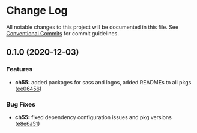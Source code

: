 # Change Log

All notable changes to this project will be documented in this file.
See [Conventional Commits](https://conventionalcommits.org) for commit guidelines.

## 0.1.0 (2020-12-03)


### Features

* **ch55:** added packages for sass and logos, added READMEs to all pkgs ([ee06456](https://github.com/theartofeducation/ui-common/commit/ee06456e93a00b407d45e0a90ae27fbf288993d4))


### Bug Fixes

* **ch55:** fixed dependency configuration issues and pkg versions ([e8e6a51](https://github.com/theartofeducation/ui-common/commit/e8e6a5133dce464dd576cba4579c85d77b2f74d2))
